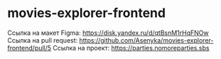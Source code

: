 # movies-explorer-frontend
Ссылка на макет Figma: https://disk.yandex.ru/d/qtBsnM1rHqFNOw
Ссылка на pull request: https://github.com/Asenyka/movies-explorer-frontend/pull/5
Ссылка на проект: https://parties.nomoreparties.sbs
